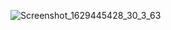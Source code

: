 ![Screenshot_1629445428_30_3_63](https://user-images.githubusercontent.com/73904502/130200435-9408866a-ff0b-425a-864d-7bab9fbd4bcb.png)
